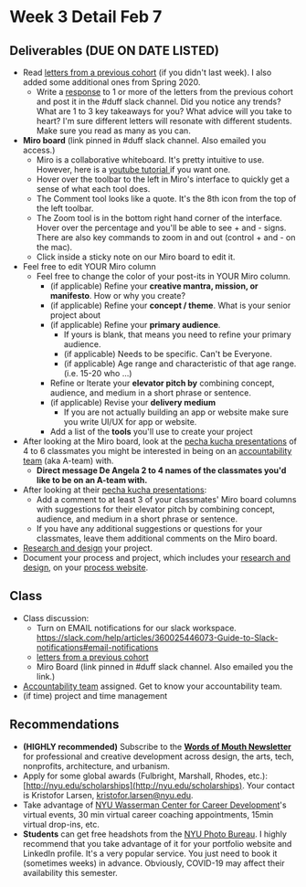 # Week 3 Detail Feb 7

## Deliverables (DUE ON DATE LISTED)

* Read [letters from a previous cohort](https://drive.google.com/open?id=1Fr1cw72xTrvwSBTM6Bh9OU2XepJ1YNOk) (if you didn't last week). I also added some additional ones from Spring 2020.
  * Write a [response](../assignments/responses.md) to 1 or more of the letters from the previous cohort and post it in the #duff slack channel. Did you notice any trends? What are 1 to 3 key takeaways for you? What advice will you take to heart? I'm sure different letters will resonate with different students. Make sure you read as many as you can.
* **Miro board** (link pinned in #duff slack channel. Also emailed you access.)&#x20;
  * Miro is a collaborative whiteboard. It's pretty intuitive to use. However, here is a [youtube tutorial ](https://youtu.be/pULLAEmhSho?t=263)if you want one.&#x20;
  * Hover over the toolbar to the left in Miro's interface to quickly get a sense of what each tool does.&#x20;
  * The Comment tool looks like a quote. It's the 8th icon from the top of the left toolbar.
  * The Zoom tool is in the bottom right hand corner of the interface. Hover over the percentage and you'll be able to see + and - signs. There are also key commands to zoom in and out (control + and - on the mac).&#x20;
  * Click inside a sticky note on our Miro board to edit it.&#x20;
* Feel free to edit YOUR Miro column
  * Feel free to change the color of your post-its in YOUR Miro column.
    * (if applicable) Refine your **creative mantra, mission, or manifesto**. How or why you create?
    * (if applicable) Refine your **concept / theme**. What is your senior project about
    * (if applicable) Refine your **primary audience**.&#x20;
      * If yours is blank, that means you need to refine your primary audience.
      * (if applicable) Needs to be specific. Can't be Everyone.&#x20;
      * (if applicable) Age range and characteristic of that age range. (i.e. 15-20 who ...)&#x20;
    * Refine or Iterate your **elevator pitch by** combining concept, audience, and medium in a short phrase or sentence.
    * (if applicable) Revise your **delivery medium**
      * If you are not actually building an app or website make sure you write UI/UX for app or website.
    * Add a list of the **tools** you'll use to create your project
* After looking at the Miro board, look at the [pecha kucha presentations](https://docs.google.com/document/d/1heIWOJUxQf3SznwbfG87WPuZw6iBFCSSI6UuPsSw2kA/edit) of 4 to 6 classmates you might be interested in being on an [accountability team](../assignments/accountability\_partner.md) (aka A-team) with.&#x20;
  * **Direct message De Angela 2 to 4 names of the classmates you'd like to be on an A-team with.**&#x20;
* After looking at their [pecha kucha presentations](../pre-work/pecha\_kucha.md):
  * Add a comment to at least 3 of your classmates' Miro board columns with suggestions for their elevator pitch by combining concept, audience, and medium in a short phrase or sentence.
  * If you have any additional suggestions or questions for your classmates, leave them additional comments on the Miro board.
* [Research and design](../project\_plan/) your project.
* Document your process and project, which includes your [research and design](../project\_plan/), on your [process website](../website.md).

## Class

* Class discussion:&#x20;
  * Turn on EMAIL notifications for our slack workspace. [ https://slack.com/help/articles/360025446073-Guide-to-Slack-notifications#email-notifications ](https://slack.com/help/articles/360025446073-Guide-to-Slack-notifications#email-notifications)
  * [letters from a previous cohort](https://drive.google.com/open?id=1Fr1cw72xTrvwSBTM6Bh9OU2XepJ1YNOk)
  * Miro Board (link pinned in #duff slack channel. Also emailed you the link.)
* [Accountability team](../assignments/accountability\_partner.md) assigned. Get to know your accountability team.
* (if time) project and time management

## Recommendations

* **(HIGHLY recommended)** Subscribe to the [**Words of Mouth Newsletter**](http://www.wordsofmouth.org) for professional and creative development across design, the arts, tech, nonprofits, architecture, and urbanism.
* Apply for some global awards (Fulbright, Marshall, Rhodes, etc.): [http://nyu.edu/scholarships](http://nyu.edu/scholarships). Your contact is Kristofor Larsen, kristofor.larsen@nyu.edu.
* Take advantage of [NYU Wasserman Center for Career Development](https://www.nyu.edu/students/student-information-and-resources/career-development-and-jobs.html?\_\_s=pvit1odzgzycp3tif89s)'s virtual events, 30 min virtual career coaching appointments, 15min virtual drop-ins, etc.
* **Students** can get free headshots from the [NYU Photo Bureau](https://www.nyu.edu/employees/resources-and-services/media-and-communications/photo-services/in-studio-headshots.html). I highly recommend that you take advantage of it for your portfolio website and LinkedIn profile. It's a very popular service. You just need to book it (sometimes weeks) in advance. Obviously, COVID-19 may affect their availability this semester.
